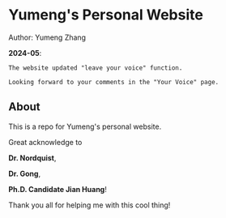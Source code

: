
# Yumeng's Personal Website

Author: Yumeng Zhang

**2024-05**: 

```
The website updated "leave your voice" function. 

Looking forward to your comments in the "Your Voice" page.
```

## About
This is a repo for Yumeng's personal website.

Great acknowledge to 

**Dr. Nordquist**, 

**Dr. Gong**, 

**Ph.D. Candidate Jian Huang**!

Thank you all for helping me with this cool thing!

